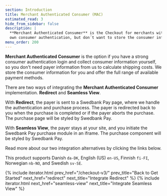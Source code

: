 ```yaml
---
section: Introduction
title: Merchant Authenticated Consumer (MAC)
estimated_read: 3
hide_from_sidebar: false
description: |
  **Merchant Authenticated Consumer** is the Checkout for merchants with their
  own consumer authentication, but don´t want to store the consumer information.
menu_order: 200
---
```


**Merchant Authenticated Consumer** is the option if you have a strong consumer
authentication login and collect consumer information yourself, so you don't
need payer information from us to calculate shipping costs. We store the
consumer information for you and offer the full range of available payment
methods.

There are two ways of integrating the **Merchant Authenticated Consumer**
implementation. **Redirect** and **Seamless View**.

With **Redirect**, the payer is sent to a Swedbank Pay page, where we handle the
authentication and purchase process. The payer is redirected back to you
when the purchase is completed or if the payer aborts the purchase. The
purchase page will be styled by Swedbank Pay.

With **Seamless View**, the payer stays at your site, and you initiate the
Swedbank Pay purchase module in an iframe. The purchase component will be styled
by Swedbank Pay.

Read more about our two integration alternatives by clicking the links below.

This product supports Danish `da-DK`, English (US) `en-US`, Finnish `fi-FI`,
Norwegian `nb-NO`, and Swedish `sv-SE`.

{% include iterator.html prev_href="/checkout-v3/"
                         prev_title="Back to Get Started"
                         next_href="redirect"
                         next_title="Integrate Redirect" %}
{% include iterator.html next_href="seamless-view"
                         next_title="Integrate Seamless View" %}

